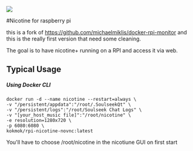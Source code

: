 ![](https://i.snag.gy/8dpAbV.jpg)

#Nicotine for raspberry pi

this is a fork of https://github.com/michaelmiklis/docker-rpi-monitor and this is the really first version that need some cleaning. 

The goal is to have nicotine+ running on a RPI and access it via web. 

## Typical Usage

##### Using Docker CLI
```
docker run -d --name nicotine --restart=always \
-v "/persistent/appdata":"/root/.SoulseekQt" \
-v "/persistent/logs":"/root/Soulseek Chat Logs" \
-v "[your_host_music file]":"/root/nicotine" \
-e resolution=1280x720 \
-p 6080:6080 \
kokmok/rpi-nicotine-novnc:latest
```

You'll have to choose /root/nicotine in the nicotiune GUI on first start

